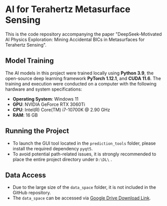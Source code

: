 # AI for Terahertz Metasurface Sensing
This is the code repository accompanying the paper "DeepSeek-Motivated AI Physics Exploration: Mining Accidental BICs in Metasurfaces for Terahertz Sensing".

##  Model Training

The AI models in this project were trained locally using **Python 3.9**, the open-source deep learning framework **PyTorch 1.12.1**, and **CUDA 11.6**. The training and execution were conducted on a computer with the following hardware and system specifications:

- **Operating System**: Windows 11  
- **GPU**: NVIDIA GeForce RTX 3060Ti  
- **CPU**: Intel(R) Core(TM) i7-10700K @ 2.90 GHz  
- **RAM**: 16 GB  

##  Running the Project

* To launch the GUI tool located in the `prediction_tools` folder, please install the required dependency `pyqt5`.
* To avoid potential path-related issues, it is strongly recommended to place the entire project directory under `D:\DL\` .

##  Data Access

* Due to the large size of the `data_space` folder, it is not included in the GitHub repository.
* The `data_space` can be accessed via [Google Drive Download Link](https://drive.google.com/file/d/10HxPnLU55VS_4dcNoTHQ1NRpp_2NSZ3a/view?usp=sharing).

